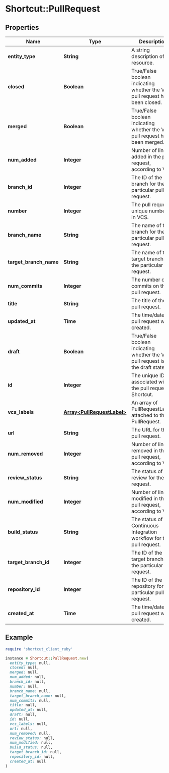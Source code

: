 # Shortcut::PullRequest

## Properties

| Name | Type | Description | Notes |
| ---- | ---- | ----------- | ----- |
| **entity_type** | **String** | A string description of this resource. |  |
| **closed** | **Boolean** | True/False boolean indicating whether the VCS pull request has been closed. |  |
| **merged** | **Boolean** | True/False boolean indicating whether the VCS pull request has been merged. |  |
| **num_added** | **Integer** | Number of lines added in the pull request, according to VCS. |  |
| **branch_id** | **Integer** | The ID of the branch for the particular pull request. |  |
| **number** | **Integer** | The pull request&#39;s unique number ID in VCS. |  |
| **branch_name** | **String** | The name of the branch for the particular pull request. |  |
| **target_branch_name** | **String** | The name of the target branch for the particular pull request. |  |
| **num_commits** | **Integer** | The number of commits on the pull request. |  |
| **title** | **String** | The title of the pull request. |  |
| **updated_at** | **Time** | The time/date the pull request was created. |  |
| **draft** | **Boolean** | True/False boolean indicating whether the VCS pull request is in the draft state. |  |
| **id** | **Integer** | The unique ID associated with the pull request in Shortcut. |  |
| **vcs_labels** | [**Array&lt;PullRequestLabel&gt;**](PullRequestLabel.md) | An array of PullRequestLabels attached to the PullRequest. | [optional] |
| **url** | **String** | The URL for the pull request. |  |
| **num_removed** | **Integer** | Number of lines removed in the pull request, according to VCS. |  |
| **review_status** | **String** | The status of the review for the pull request. | [optional] |
| **num_modified** | **Integer** | Number of lines modified in the pull request, according to VCS. |  |
| **build_status** | **String** | The status of the Continuous Integration workflow for the pull request. | [optional] |
| **target_branch_id** | **Integer** | The ID of the target branch for the particular pull request. |  |
| **repository_id** | **Integer** | The ID of the repository for the particular pull request. |  |
| **created_at** | **Time** | The time/date the pull request was created. |  |

## Example

```ruby
require 'shortcut_client_ruby'

instance = Shortcut::PullRequest.new(
  entity_type: null,
  closed: null,
  merged: null,
  num_added: null,
  branch_id: null,
  number: null,
  branch_name: null,
  target_branch_name: null,
  num_commits: null,
  title: null,
  updated_at: null,
  draft: null,
  id: null,
  vcs_labels: null,
  url: null,
  num_removed: null,
  review_status: null,
  num_modified: null,
  build_status: null,
  target_branch_id: null,
  repository_id: null,
  created_at: null
)
```

